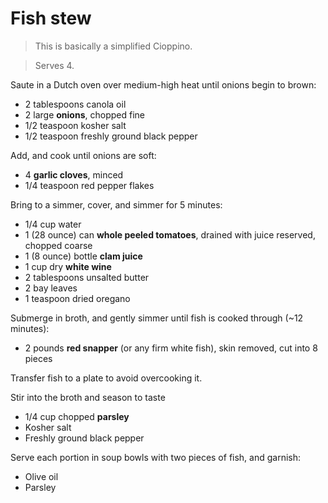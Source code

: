 # Fish stew

> This is basically a simplified Cioppino.

> Serves 4.

Saute in a Dutch oven over medium-high heat until onions begin to brown:

- 2 tablespoons canola oil
- 2 large **onions**, chopped fine
- 1/2 teaspoon kosher salt
- 1/2 teaspoon freshly ground black pepper

Add, and cook until onions are soft:

- 4 **garlic cloves**, minced
- 1/4 teaspoon red pepper flakes

Bring to a simmer, cover, and simmer for 5 minutes:

- 1/4 cup water
- 1 (28 ounce) can **whole peeled tomatoes**, drained with juice reserved, chopped coarse
- 1 (8 ounce) bottle **clam juice**
- 1 cup dry **white wine**
- 2 tablespoons unsalted butter
- 2 bay leaves
- 1 teaspoon dried oregano

Submerge in broth, and gently simmer until fish is cooked through (~12 minutes):

- 2 pounds **red snapper** (or any firm white fish), skin removed, cut into 8 pieces

Transfer fish to a plate to avoid overcooking it.

Stir into the broth and season to taste

- 1/4 cup chopped **parsley**
- Kosher salt
- Freshly ground black pepper

Serve each portion in soup bowls with two pieces of fish, and garnish:

- Olive oil
- Parsley
